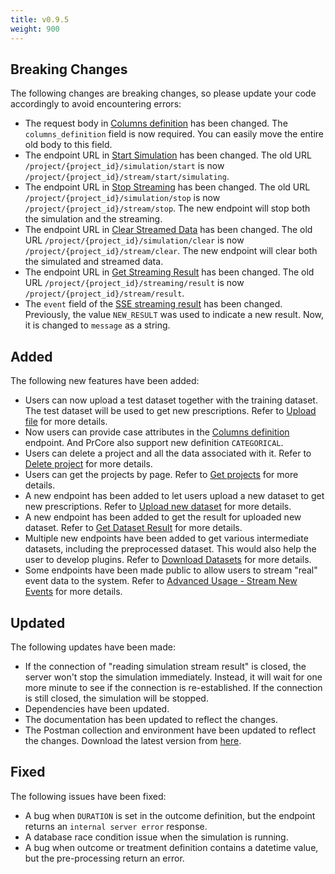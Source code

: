 ```yaml
---
title: v0.9.5
weight: 900
---
```


## Breaking Changes

The following changes are breaking changes, so please update your code accordingly to avoid encountering errors:

- The request body in [Columns definition](/workflow/upload-event-log/columns-definition/) has been changed. The `columns_definition` field is now required. You can easily move the entire old body to this field.
- The endpoint URL in [Start Simulation](/workflow/send-new-data/simulate-streaming/start-simulation/) has been changed. The old URL `/project/{project_id}/simulation/start` is now `/project/{project_id}/stream/start/simulating`.
- The endpoint URL in [Stop Streaming](/workflow/send-new-data/simulate-streaming/stop-streaming/) has been changed. The old URL `/project/{project_id}/simulation/stop` is now `/project/{project_id}/stream/stop`. The new endpoint will stop both the simulation and the streaming.
- The endpoint URL in [Clear Streamed Data](/workflow/send-new-data/simulate-streaming/clear-streamed-data/) has been changed. The old URL `/project/{project_id}/simulation/clear` is now `/project/{project_id}/stream/clear`. The new endpoint will clear both the simulated and streamed data.
- The endpoint URL in [Get Streaming Result](/workflow/get-prescriptions/get-streaming-result/) has been changed. The old URL `/project/{project_id}/streaming/result` is now `/project/{project_id}/stream/result`.
- The `event` field of the [SSE streaming result](/workflow/get-prescriptions/get-streaming-result/) has been changed. Previously, the value `NEW_RESULT` was used to indicate a new result. Now, it is changed to `message` as a string.

## Added
The following new features have been added:

- Users can now upload a test dataset together with the training dataset. The test dataset will be used to get new prescriptions. Refer to [Upload file](/workflow/upload-event-log/upload-file/) for more details.
- Now users can provide case attributes in the [Columns definition](/workflow/upload-event-log/columns-definition/) endpoint. And PrCore also support new definition `CATEGORICAL`.
- Users can delete a project and all the data associated with it. Refer to [Delete project](/workflow/project-operations/delete-project/) for more details.
- Users can get the projects by page. Refer to [Get projects](/workflow/project-operations/get-projects/) for more details.
- A new endpoint has been added to let users upload a new dataset to get new prescriptions. Refer to [Upload new dataset](/workflow/send-new-data/upload-new-dataset/) for more details.
- A new endpoint has been added to get the result for uploaded new dataset. Refer to [Get Dataset Result](/workflow/get-prescriptions/get-dataset-result/) for more details.
- Multiple new endpoints have been added to get various intermediate datasets, including the preprocessed dataset. This would also help the user to develop plugins. Refer to [Download Datasets](/advanced-usage/download-datasets/) for more details.
- Some endpoints have been made public to allow users to stream "real" event data to the system. Refer to [Advanced Usage - Stream New Events](/advanced-usage/stream-new-events/) for more details.

## Updated

The following updates have been made:

- If the connection of "reading simulation stream result" is closed, the server won't stop the simulation immediately. Instead, it will wait for one more minute to see if the connection is re-established. If the connection is still closed, the simulation will be stopped.
- Dependencies have been updated.
- The documentation has been updated to reflect the changes.
- The Postman collection and environment have been updated to reflect the changes. Download the latest version from [here](/getting-started/test-with-postman/).

## Fixed

The following issues have been fixed:

- A bug when `DURATION` is set in the outcome definition, but the endpoint returns an `internal server error` response.
- A database race condition issue when the simulation is running.
- A bug when outcome or treatment definition contains a datetime value, but the pre-processing return an error.
